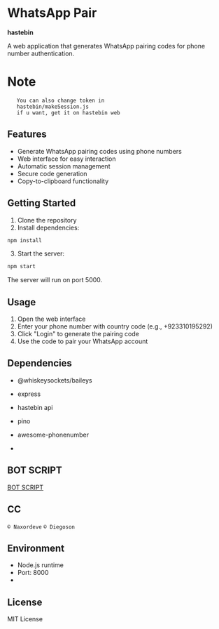 # WhatsApp Pair

**hastebin**

A web application that generates WhatsApp pairing codes for phone number authentication.

# Note
```
   You can also change token in
   hastebin/makeSession.js
   if u want, get it on hastebin web
```

## Features

- Generate WhatsApp pairing codes using phone numbers
- Web interface for easy interaction
- Automatic session management
- Secure code generation
- Copy-to-clipboard functionality

## Getting Started

1. Clone the repository
2. Install dependencies:
```bash
npm install
```
3. Start the server:
```bash
npm start
```
The server will run on port 5000.

## Usage

1. Open the web interface
2. Enter your phone number with country code (e.g., +923310195292)
3. Click "Login" to generate the pairing code
4. Use the code to pair your WhatsApp account

## Dependencies

- @whiskeysockets/baileys
- express
- hastebin api
- pino
- awesome-phonenumber

- 
## BOT SCRIPT
[BOT SCRIPT](https://github.com/arkhan998/DULHAN-MD)

## CC
```© Naxordeve```
```© Diegoson```

## Environment

- Node.js runtime
- Port: 8000
- 
## License

MIT License
